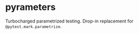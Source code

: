 # pyrameters

Turbocharged parametrized testing. Drop-in replacement for `@pytest.mark.parametrize`.
